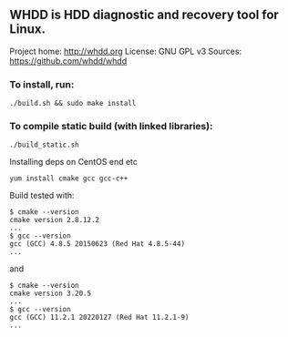 ## WHDD is HDD diagnostic and recovery tool for Linux.

Project home: http://whdd.org
License: GNU GPL v3
Sources: https://github.com/whdd/whdd

### To install, run:
```shell
./build.sh && sudo make install
```

### To compile static build (with linked libraries):

```shell
./build_static.sh
```

Installing deps on CentOS end etc

```shell
yum install cmake gcc gcc-c++
```

Build tested with:
```shell
$ cmake --version
cmake version 2.8.12.2
...
$ gcc --version
gcc (GCC) 4.8.5 20150623 (Red Hat 4.8.5-44)
...
```
and

```shell
$ cmake --version   
cmake version 3.20.5
...
$ gcc --version
gcc (GCC) 11.2.1 20220127 (Red Hat 11.2.1-9)
...
```

